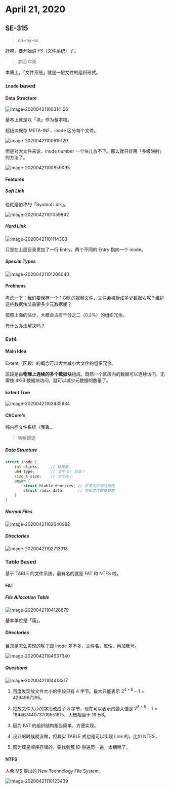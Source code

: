 # April 21, 2020

## SE-315

> oh-my-os

好嘛，要开始讲 FS（文件系统）了。

> 梦回 CSE

本质上，「文件系统」就是一层文件的组织形式。

### `inode` based

#### Data Structure

![image-20200421100314106](21.assets/image-20200421100314106.png)

基本上就是以「块」作为基本粒。

超级块保存 META-INF，inode 区分每个文件。

![image-20200421100615129](21.assets/image-20200421100615129.png)



但是对大文件来说，inode number 一个块儿放不下。那么就只好用「多级映射」的方法了。

![image-20200421100859095](21.assets/image-20200421100859095.png)

#### Features

##### Soft Link

也就是俗称的「Symbol Link」。

![image-20200421101059842](21.assets/image-20200421101059842.png)

##### Hard Link

![image-20200421101114303](21.assets/image-20200421101114303.png)

只是在上层目录里加了一行 Entry，两个不同的 Entry 指向一个 inode。

##### Special Types

![image-20200421101206040](21.assets/image-20200421101206040.png)

#### Problems

考虑一下：我们要保存一个 1 GiB 的视频文件，文件会被拆成多少数据块呢？维护这些数据块又需要多少元数据呢？

按照上面的估计，大概会占有千分之二（$0.2\%$）的组织冗余。

有什么办法解决吗？

### Ext4

#### Main Idea

Extent（区段）的概念可以大大减小大文件的组织冗余。

区段是由**物理上连续的多个数据块**组成。既然一个区段内的数据可以连续访问，无需按 4KiB 数据块访问，就可以减少元数据的数量了。

#### Extent Tree

![image-20200421102435934](21.assets/image-20200421102435934.png)

#### ChCore's

纯内存文件系统（我丢…

> 转瞬即逝

##### Data Structure

```c
struct inode {
    int nlinks;		// 链接数
    u64 type;		// 文件 or 目录？
    size_t size;	// 文件大小
    union {
        struct htable dentries;	// 目录文件的哈希表
        struct radix data;		// 常规文件的基数数
    }
}
```

##### Normal Files

![image-20200421102640982](21.assets/image-20200421102640982.png)

##### Directories

![image-20200421102712013](21.assets/image-20200421102712013.png)

### Table Based

基于 TABLE 的文件系统，最有名的就是 FAT 和 NTFS 啦。

#### FAT

##### File Allocation Table

![image-20200421104128679](21.assets/image-20200421104128679.png)

基本单位是「簇」。

##### Directories

目录是怎么实现的呢？跟 inode 差不多，文件名、属性、再加簇号。

![image-20200421104937340](21.assets/image-20200421104937340.png)

##### Questions

![image-20200421104413317](21.assets/61587437225_.pic_hd.jpg)

1. 百度发现放文件大小的字段只有 4 字节。最大只能表示 $2^{4\times8} - 1 = 4294967295$。

2. 把放文件大小的字段改成了 8 字节，现在可以表示的最大值是 $2^{8\times8} -1 = 18446744073709551615$，大概相当于 16 EiB。
3. 因为 FAT 的组织结构相当简单，方便实现。
4. 设计的时候就没做，但其实 TABLE 式也是可以实现 Link 的，比如 NTFS…
5. 因为簇是顺序存储的，要找到簇 ID 得遍历一遍，太糟糕了。

#### NTFS

人希 M$ 提出的 New Technology File System。

![image-20200421110123439](21.assets/image-20200421110123439.png)

